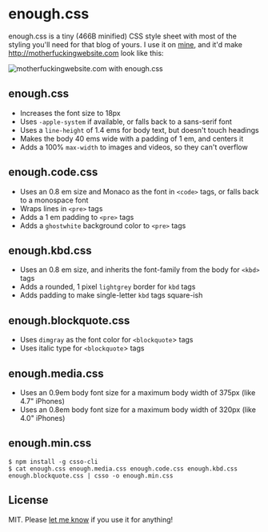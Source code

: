 # enough.css

enough.css is a tiny (466B minified) CSS style sheet with most of the styling you'll need for that blog of yours. I use it on [mine](https://jeffkreeftmeijer.com), and it'd make http://motherfuckingwebsite.com look like this:

![motherfuckingwebsite.com with enough.css](https://gist.github.com/jeffkreeftmeijer/6d0d7e76064b4db628a0ad9b7fcf3fee/raw/motherfuckingwebsite.png)

## enough.css

- Increases the font size to 18px
- Uses `-apple-system` if available, or falls back to a sans-serif font
- Uses a `line-height` of 1.4 ems for body text, but doesn't touch headings
- Makes the body 40 ems wide with a padding of 1 em, and centers it
- Adds a 100% `max-width` to images and videos, so they can't overflow

## enough.code.css

- Uses an 0.8 em size and Monaco as the font in `<code>` tags, or falls back to a monospace font
- Wraps lines in `<pre>` tags
- Adds a 1 em padding to `<pre>` tags
- Adds a `ghostwhite` background color to `<pre>` tags

## enough.kbd.css

- Uses an 0.8 em size, and inherits the font-family from the body for `<kbd>` tags
- Adds a rounded, 1 pixel `lightgrey` border for `kbd` tags
- Adds padding to make single-letter `kbd` tags square-ish

## enough.blockquote.css

- Uses `dimgray` as the font color for `<blockquote`> tags
- Uses italic type for `<blockquote`> tags

## enough.media.css

- Uses an 0.9em body font size for a maximum body width of 375px (like 4.7" iPhones)
- Uses an 0.8em body font size for a maximum body width of 320px (like 4.0" iPhones)

## enough.min.css

```
$ npm install -g csso-cli
$ cat enough.css enough.media.css enough.code.css enough.kbd.css enough.blockquote.css | csso -o enough.min.css
```

## License

MIT. Please [let me know](https://gist.github.com/jeffkreeftmeijer/362cfd02b8e9f73a435b13e763f28423#comments) if you use it for anything!
